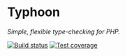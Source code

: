 # Typhoon

*Simple, flexible type-checking for PHP.*

[![Build status](https://secure.travis-ci.org/eloquent/typhoon.png)](http://travis-ci.org/eloquent/typhoon)
[![Test coverage](http://eloquent.github.com/typhoon/coverage-report/coverage.png)](http://eloquent.github.com/typhoon/coverage-report/index.html)
